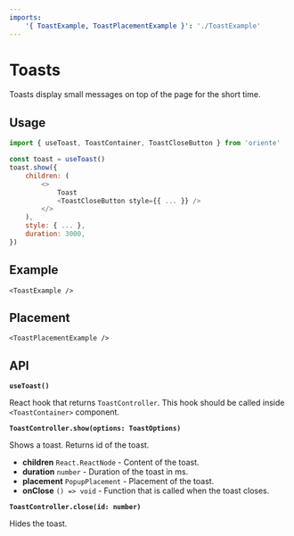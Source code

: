 ```yaml
---
imports:
    '{ ToastExample, ToastPlacementExample }': './ToastExample'
---
```


# Toasts

Toasts display small messages on top of the page for the short time.

## Usage

```js
import { useToast, ToastContainer, ToastCloseButton } from 'oriente'

const toast = useToast()
toast.show({
    children: (
        <>
            Toast
            <ToastCloseButton style={{ ... }} />
        </>
    ),
    style: { ... },
    duration: 3000,
})
```

## Example

```@render
<ToastExample />
```

## Placement

```@render
<ToastPlacementExample />
```

## API

**`useToast()`**

React hook that returns `ToastController`.
This hook should be called inside `<ToastContainer>` component.

**`ToastController.show(options: ToastOptions)`**

Shows a toast. Returns id of the toast.

-   **children** `React.ReactNode` - Content of the toast.
-   **duration** `number` - Duration of the toast in ms.
-   **placement** `PopupPlacement` - Placement of the toast.
-   **onClose** `() => void` - Function that is called when the toast closes.

**`ToastController.close(id: number)`**

Hides the toast.

